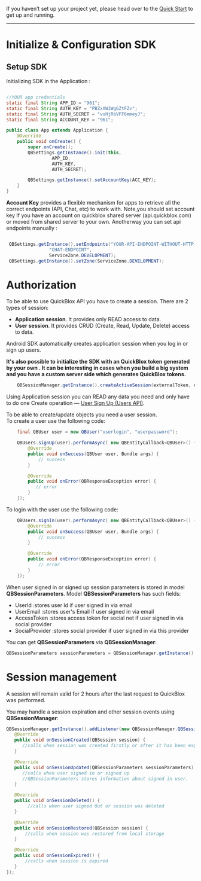 If you haven’t set up your project yet, please head over to the [Quick Start](/quick_start/Getting_started.html) to get up and running.

<hr>

<span id="Initialize_and_configuration_SDK" class="on_page_navigation"></span>
# Initialize & Configuration SDK

## Setup SDK

Initializing SDK in the Application :
```java

//YOUR app credentials
static final String APP_ID = "961";
static final String AUTH_KEY = "PBZxXW3WgGZtFZv";
static final String AUTH_SECRET = "vvHjRbVFF6mmeyJ";
static final String ACCOUNT_KEY = "961";

public class App extends Application {
    @Override
    public void onCreate() {
        super.onCreate();
        QBSettings.getInstance().init(this,
                 APP_ID,
                 AUTH_KEY,
                 AUTH_SECRET);

        QBSettings.getInstance().setAccountKey(ACC_KEY);
    }
}
```


**Account Key** provides a flexible mechanism for apps to retrieve all the correct endpoints
 (API, Chat, etc) to work with.
Note,you should set account key If you have an account on quickblox shared server (api.quickblox.com)
 or moved from shared server to your own.
Anotherway you can set api endpoints manually :
```java

 QBSettings.getInstance().setEndpoints("YOUR-API-ENDPOINT-WITHOUT-HTTP-PROTOCOL",
                "CHAT-ENDPOINT",
                ServiceZone.DEVELOPMENT);
 QBSettings.getInstance().setZone(ServiceZone.DEVELOPMENT);

```


<span id="Authorization" class="on_page_navigation"></span>
# Authorization

To be able to use QuickBlox API you have to create a session.
There are 2 types of session:

* **Application session**. It provides only READ access to data.
* **User session**. It provides CRUD (Create, Read, Update, Delete) access to data.

Android SDK automatically creates application session when you log in or sign up users.

**It's also possible to initialize the SDK with an QuickBlox token generated by your own .
It can be interesting in cases when you build a big system and you have a custom server
 side which generates QuickBlox tokens.**
```java
    QBSessionManager.getInstance().createActiveSession(externalToken, externakExpirationDate);
```


Using Application session you can READ any data you need and only have to do one Create operation — [User Sign Up (Users API)](http://add_link_here).

To be able to create/update objects you need a user session. <br>
To create a user use the following code:
```java
    final QBUser user = new QBUser("userlogin", "userpassword");

    QBUsers.signUp(user).performAsync( new QBEntityCallback<QBUser>() {
        @Override
        public void onSuccess(QBUser user, Bundle args) {
            // success
        }

        @Override
        public void onError(QBResponseException error) {
           // error
        }
    });
```

To login with the user use the following code:
```java
    QBUsers.signIn(user).performAsync( new QBEntityCallback<QBUser>() {
        @Override
        public void onSuccess(QBUser user, Bundle args) {
            // success
        }

        @Override
        public void onError(QBResponseException error) {
            // error
        }
    });
```

When user signed in or signed up session parameters is stored in model **QBSessionParameters**.
Model **QBSessionParameters** has such fields:

 * UserId :stores user Id if user signed in via email
 * UserEmail :stores user's Email if user signed in via email
 * AccessToken :stores access token for social net if user signed in via social provider
 * SocialProvider :stores social provider if user signed in via this provider

You can get **QBSessionParameters** via **QBSessionManager**:
```java
QBSessionParameters sessionParameters = QBSessionManager.getInstance().getSessionParameters();
```

<span id="Session_management" class="on_page_navigation"></span>
# Session management

A session will remain valid for 2 hours after the last request to QuickBlox was performed.

You may handle a session expiration and other session events using **QBSessionManager**:
```java
QBSessionManager.getInstance().addListener(new QBSessionManager.QBSessionListener() {
   @Override
   public void onSessionCreated(QBSession session) {
      //calls when session was created firstly or after it has been expired
   }

   @Override
   public void onSessionUpdated(QBSessionParameters sessionParameters) {
      //calls when user signed in or signed up
      //QBSessionParameters stores information about signed in user.
   }

   @Override
   public void onSessionDeleted() {
        //calls when user signed Out or session was deleted
   }

   @Override
   public void onSessionRestored(QBSession session) {
       //calls when session was restored from local storage
   }

   @Override
   public void onSessionExpired() {
       //calls when session is expired
   }
});
```

